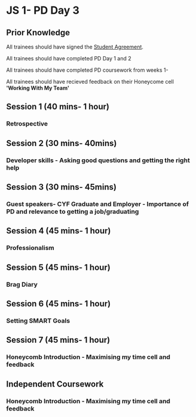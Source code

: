 # JS 1- PD Day 3

## Prior Knowledge 

All trainees should have signed the [Student Agreement](https://docs.codeyourfuture.io/organisation/agreements-and-rules/student-agreement). 

All trainees should have completed PD Day 1 and 2

All trainees should have completed PD coursework from weeks 1-

All trainees should have recieved feedback on their Honeycome cell **'Working With My Team'** 

## Session 1 \(40 mins- 1 hour\)

### Retrospective







## Session 2 \(30 mins- 40mins\)

### Developer skills - Asking good questions and getting the right help







## Session 3 \(30 mins- 45mins\)

### Guest speakers- CYF Graduate and Employer - Importance of PD and relevance to getting a job/graduating





## Session 4 \(45 mins- 1 hour\)

### Professionalism







## Session 5 \(45 mins- 1 hour\)

### Brag Diary





## Session 6 \(45 mins- 1 hour\)

### Setting SMART Goals







## Session 7 \(45 mins- 1 hour\)

### Honeycomb Introduction - Maximising my time cell and feedback





## Independent Coursework 

### Honeycomb Introduction - Maximising my time cell and feedback



